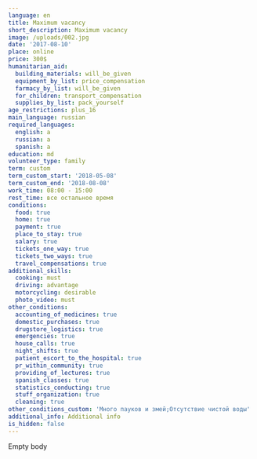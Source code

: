 ```yaml
---
language: en
title: Maximum vacancy
short_description: Maximum vacancy
image: /uploads/002.jpg
date: '2017-08-10'
place: online
price: 300$
humanitarian_aid:
  building_materials: will_be_given
  equipment_by_list: price_compensation
  farmacy_by_list: will_be_given
  for_children: transport_compensation
  supplies_by_list: pack_yourself
age_restrictions: plus_16
main_language: russian
required_languages:
  english: a
  russian: a
  spanish: a
education: md
volunteer_type: family
term: custom
term_custom_start: '2018-05-08'
term_custom_end: '2018-08-08'
work_time: 08:00 - 15:00
rest_time: все остальное время
conditions:
  food: true
  home: true
  payment: true
  place_to_stay: true
  salary: true
  tickets_one_way: true
  tickets_two_ways: true
  travel_compensations: true
additional_skills:
  cooking: must
  driving: advantage
  motorcycling: desirable
  photo_video: must
other_conditions:
  accounting_of_medicines: true
  domestic_purchases: true
  drugstore_logistics: true
  emergencies: true
  house_calls: true
  night_shifts: true
  patient_escort_to_the_hospital: true
  pr_within_community: true
  providing_of_lectures: true
  spanish_classes: true
  statistics_conducting: true
  stuff_organization: true
  cleaning: true
other_conditions_custom: 'Много пауков и змей;Отсутствие чистой воды'
additional_info: Additional info
is_hidden: false
---
```

Empty body
